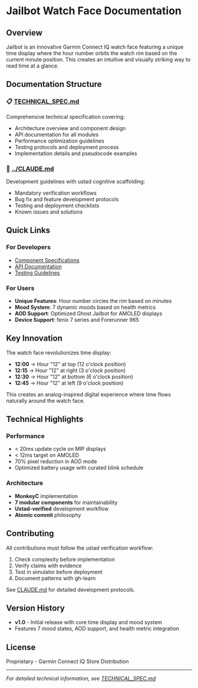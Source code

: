 # Jailbot Watch Face Documentation

## Overview
Jailbot is an innovative Garmin Connect IQ watch face featuring a unique time display where the hour number orbits the watch rim based on the current minute position. This creates an intuitive and visually striking way to read time at a glance.

## Documentation Structure

### 📋 [TECHNICAL_SPEC.md](./TECHNICAL_SPEC.md)
Comprehensive technical specification covering:
- Architecture overview and component design
- API documentation for all modules
- Performance optimization guidelines
- Testing protocols and deployment process
- Implementation details and pseudocode examples

### 🔧 [../CLAUDE.md](../CLAUDE.md)
Development guidelines with ustad cognitive scaffolding:
- Mandatory verification workflows
- Bug fix and feature development protocols
- Testing and deployment checklists
- Known issues and solutions

## Quick Links

### For Developers
- [Component Specifications](./TECHNICAL_SPEC.md#2-component-specifications)
- [API Documentation](./TECHNICAL_SPEC.md#3-api-documentation)
- [Testing Guidelines](./TECHNICAL_SPEC.md#5-testing-guidelines)

### For Users
- **Unique Features**: Hour number circles the rim based on minutes
- **Mood System**: 7 dynamic moods based on health metrics
- **AOD Support**: Optimized Ghost Jailbot for AMOLED displays
- **Device Support**: fenix 7 series and Forerunner 965

## Key Innovation

The watch face revolutionizes time display:
- **12:00** → Hour "12" at top (12 o'clock position)
- **12:15** → Hour "12" at right (3 o'clock position)
- **12:30** → Hour "12" at bottom (6 o'clock position)
- **12:45** → Hour "12" at left (9 o'clock position)

This creates an analog-inspired digital experience where time flows naturally around the watch face.

## Technical Highlights

### Performance
- < 20ms update cycle on MIP displays
- < 12ms target on AMOLED
- 70% pixel reduction in AOD mode
- Optimized battery usage with curated blink schedule

### Architecture
- **MonkeyC** implementation
- **7 modular components** for maintainability
- **Ustad-verified** development workflow
- **Atomic commit** philosophy

## Contributing

All contributions must follow the ustad verification workflow:
1. Check complexity before implementation
2. Verify claims with evidence
3. Test in simulator before deployment
4. Document patterns with gh-learn

See [CLAUDE.md](../CLAUDE.md) for detailed development protocols.

## Version History

- **v1.0** - Initial release with core time display and mood system
- Features 7 mood states, AOD support, and health metric integration

## License

Proprietary - Garmin Connect IQ Store Distribution

---

*For detailed technical information, see [TECHNICAL_SPEC.md](./TECHNICAL_SPEC.md)*